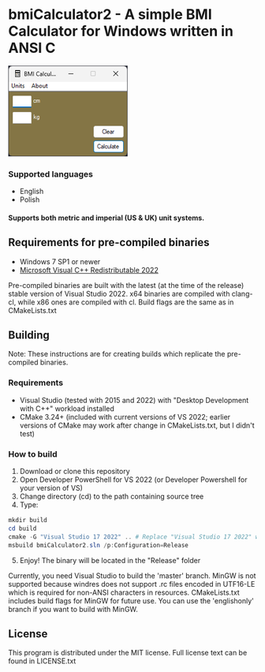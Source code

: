 # bmiCalculator2 - A simple BMI Calculator for Windows written in ANSI C

![Screenshot](screenshot.png)

### Supported languages

* English
* Polish

#### Supports both metric and imperial (US & UK) unit systems.

## Requirements for pre-compiled binaries

* Windows 7 SP1 or newer
* [Microsoft Visual C++ Redistributable 2022](https://learn.microsoft.com/en-US/cpp/windows/latest-supported-vc-redist)

Pre-compiled binaries are built with the latest (at the time of the release) stable version of Visual Studio 2022.
x64 binaries are compiled with clang-cl, while x86 ones are compiled with cl.
Build flags are the same as in CMakeLists.txt

## Building

Note: These instructions are for creating builds which replicate the pre-compiled binaries.

### Requirements

* Visual Studio (tested with 2015 and 2022) with "Desktop Development with C++" workload installed
* CMake 3.24+ (included with current versions of VS 2022; earlier versions of CMake may work after change in
  CMakeLists.txt, but
  I didn't test)

### How to build

1. Download or clone this repository
2. Open Developer PowerShell for VS 2022 (or Developer Powershell for your version of VS)
3. Change directory (cd) to the path containing source tree
4. Type:

```powershell
mkdir build
cd build
cmake -G "Visual Studio 17 2022" .. # Replace "Visual Studio 17 2022" with your VS version if needed
msbuild bmiCalculator2.sln /p:Configuration=Release
```

5. Enjoy! The binary will be located in the "Release" folder

Currently, you need Visual Studio to build the 'master' branch.
MinGW is not supported because windres does not support .rc files encoded in UTF16-LE which is required for non-ANSI
characters in resources.
CMakeLists.txt includes build flags for MinGW for future use.
You can use the 'englishonly' branch if you want to build with MinGW.

## License

This program is distributed under the MIT license.
Full license text can be found in LICENSE.txt
